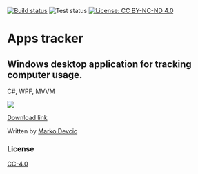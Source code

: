 [![Build status](https://ci.appveyor.com/api/projects/status/o2076td21r975jsj?svg=true)](https://ci.appveyor.com/project/deva666/appstracker) ![Test status](http://teststatusbadge.azurewebsites.net/api/status/deva666/appstracker)
[![License: CC BY-NC-ND 4.0](https://img.shields.io/badge/License-CC%20BY--NC--ND%204.0-lightgrey.svg)](https://creativecommons.org/licenses/by-nc-nd/4.0/)

# Apps tracker #

Windows desktop application for tracking computer usage.
-
C#, WPF, MVVM

![](https://images.pcastuces.com/logitheque/zoom/apps_tracker.jpg)

[Download link](https://apps-tracker.software.informer.com/download/)

Written by [Marko Devcic](http://www.markodevcic.com)

### License

[CC-4.0](https://creativecommons.org/licenses/by-nc-nd/4.0/)
